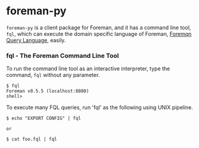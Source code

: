 # foreman-py

`foreman-py` is a client package for Foreman, and it has a command line tool, `fql`, which can execute the domain specific language of Foreman, [Foremqn Query Language](https://github.com/cybergarage/foreman-doc/blob/master/dsl.md), easily.

### fql - The Foreman Command Line Tool

To run the command line tool as an interactive interpreter, type the command, `fql` without any parameter.

```
$ fql
Foreman v0.5.5 (localhost:8080)
shell> 
```

To execute many FQL queries, run 'fql' as the following using UNIX pipeline.

```
$ echo "EXPORT CONFIG" | fql

or

$ cat foo.fql | fql
```

